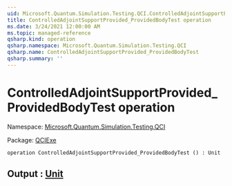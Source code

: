 ```yaml
---
uid: Microsoft.Quantum.Simulation.Testing.QCI.ControlledAdjointSupportProvided_ProvidedBodyTest
title: ControlledAdjointSupportProvided_ProvidedBodyTest operation
ms.date: 3/24/2021 12:00:00 AM
ms.topic: managed-reference
qsharp.kind: operation
qsharp.namespace: Microsoft.Quantum.Simulation.Testing.QCI
qsharp.name: ControlledAdjointSupportProvided_ProvidedBodyTest
qsharp.summary: ''
---
```


# ControlledAdjointSupportProvided_ProvidedBodyTest operation

Namespace: [Microsoft.Quantum.Simulation.Testing.QCI](xref:Microsoft.Quantum.Simulation.Testing.QCI)

Package: [QCIExe](https://nuget.org/packages/QCIExe)




```qsharp
operation ControlledAdjointSupportProvided_ProvidedBodyTest () : Unit
```


## Output : [Unit](xref:microsoft.quantum.lang-ref.unit)

